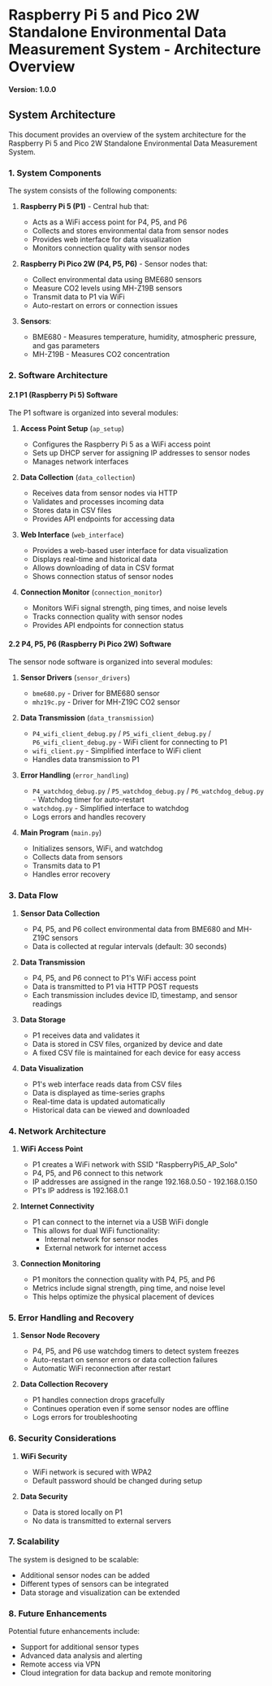 # Raspberry Pi 5 and Pico 2W Standalone Environmental Data Measurement System - Architecture Overview

**Version: 1.0.0**

## System Architecture

This document provides an overview of the system architecture for the Raspberry Pi 5 and Pico 2W Standalone Environmental Data Measurement System.

### 1. System Components

The system consists of the following components:

1. **Raspberry Pi 5 (P1)** - Central hub that:
   - Acts as a WiFi access point for P4, P5, and P6
   - Collects and stores environmental data from sensor nodes
   - Provides web interface for data visualization
   - Monitors connection quality with sensor nodes

2. **Raspberry Pi Pico 2W (P4, P5, P6)** - Sensor nodes that:
   - Collect environmental data using BME680 sensors
   - Measure CO2 levels using MH-Z19B sensors
   - Transmit data to P1 via WiFi
   - Auto-restart on errors or connection issues

3. **Sensors**:
   - BME680 - Measures temperature, humidity, atmospheric pressure, and gas parameters
   - MH-Z19B - Measures CO2 concentration

### 2. Software Architecture

#### 2.1 P1 (Raspberry Pi 5) Software

The P1 software is organized into several modules:

1. **Access Point Setup** (`ap_setup`)
   - Configures the Raspberry Pi 5 as a WiFi access point
   - Sets up DHCP server for assigning IP addresses to sensor nodes
   - Manages network interfaces

2. **Data Collection** (`data_collection`)
   - Receives data from sensor nodes via HTTP
   - Validates and processes incoming data
   - Stores data in CSV files
   - Provides API endpoints for accessing data

3. **Web Interface** (`web_interface`)
   - Provides a web-based user interface for data visualization
   - Displays real-time and historical data
   - Allows downloading of data in CSV format
   - Shows connection status of sensor nodes

4. **Connection Monitor** (`connection_monitor`)
   - Monitors WiFi signal strength, ping times, and noise levels
   - Tracks connection quality with sensor nodes
   - Provides API endpoints for connection status

#### 2.2 P4, P5, P6 (Raspberry Pi Pico 2W) Software

The sensor node software is organized into several modules:

1. **Sensor Drivers** (`sensor_drivers`)
   - `bme680.py` - Driver for BME680 sensor
   - `mhz19c.py` - Driver for MH-Z19C CO2 sensor

2. **Data Transmission** (`data_transmission`)
   - `P4_wifi_client_debug.py` / `P5_wifi_client_debug.py` / `P6_wifi_client_debug.py` - WiFi client for connecting to P1
   - `wifi_client.py` - Simplified interface to WiFi client
   - Handles data transmission to P1

3. **Error Handling** (`error_handling`)
   - `P4_watchdog_debug.py` / `P5_watchdog_debug.py` / `P6_watchdog_debug.py` - Watchdog timer for auto-restart
   - `watchdog.py` - Simplified interface to watchdog
   - Logs errors and handles recovery

4. **Main Program** (`main.py`)
   - Initializes sensors, WiFi, and watchdog
   - Collects data from sensors
   - Transmits data to P1
   - Handles error recovery

### 3. Data Flow

1. **Sensor Data Collection**
   - P4, P5, and P6 collect environmental data from BME680 and MH-Z19C sensors
   - Data is collected at regular intervals (default: 30 seconds)

2. **Data Transmission**
   - P4, P5, and P6 connect to P1's WiFi access point
   - Data is transmitted to P1 via HTTP POST requests
   - Each transmission includes device ID, timestamp, and sensor readings

3. **Data Storage**
   - P1 receives data and validates it
   - Data is stored in CSV files, organized by device and date
   - A fixed CSV file is maintained for each device for easy access

4. **Data Visualization**
   - P1's web interface reads data from CSV files
   - Data is displayed as time-series graphs
   - Real-time data is updated automatically
   - Historical data can be viewed and downloaded

### 4. Network Architecture

1. **WiFi Access Point**
   - P1 creates a WiFi network with SSID "RaspberryPi5_AP_Solo"
   - P4, P5, and P6 connect to this network
   - IP addresses are assigned in the range 192.168.0.50 - 192.168.0.150
   - P1's IP address is 192.168.0.1

2. **Internet Connectivity**
   - P1 can connect to the internet via a USB WiFi dongle
   - This allows for dual WiFi functionality:
     - Internal network for sensor nodes
     - External network for internet access

3. **Connection Monitoring**
   - P1 monitors the connection quality with P4, P5, and P6
   - Metrics include signal strength, ping time, and noise level
   - This helps optimize the physical placement of devices

### 5. Error Handling and Recovery

1. **Sensor Node Recovery**
   - P4, P5, and P6 use watchdog timers to detect system freezes
   - Auto-restart on sensor errors or data collection failures
   - Automatic WiFi reconnection after restart

2. **Data Collection Recovery**
   - P1 handles connection drops gracefully
   - Continues operation even if some sensor nodes are offline
   - Logs errors for troubleshooting

### 6. Security Considerations

1. **WiFi Security**
   - WiFi network is secured with WPA2
   - Default password should be changed during setup

2. **Data Security**
   - Data is stored locally on P1
   - No data is transmitted to external servers

### 7. Scalability

The system is designed to be scalable:

- Additional sensor nodes can be added
- Different types of sensors can be integrated
- Data storage and visualization can be extended

### 8. Future Enhancements

Potential future enhancements include:

- Support for additional sensor types
- Advanced data analysis and alerting
- Remote access via VPN
- Cloud integration for data backup and remote monitoring